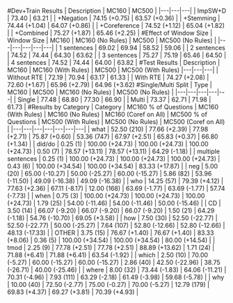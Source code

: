 #Dev+Train Results
| Description | MC160 | MC500 |
|---|---|---|
| ImpSW+D | 73.40 | 63.21 |
| +Negation | 74.15 (+0.75) | 63.57 (+0.36) |
| +Stemming | 74.44 (+1.04) | 64.07 (+0.86) |
| +Coreference | 74.52 (+1.12) | 65.04 (+1.82) |
| +Combined | 75.27 (+1.87) | 65.46 (+2.25) |
#Effect of Window Size
| Window Size | MC160 | MC160 (No Rules) | MC500 | MC500 (No Rules) |
|---|---|---|---|---|
| 1 sentences | 69.02 | 69.94 | 58.52 | 59.06 |
| 2 sentences | 74.52 | 74.44 | 64.30 | 63.62 |
| 3 sentences | 75.27 | 75.19 | 65.46 | 64.50 |
| 4 sentences | 74.52 | 74.44 | 64.00 | 63.82 |
#Test Results
| Description | MC160 | MC160 (With Rules) | MC500 | MC500 (With Rules)
|---|---|---|
| Without RTE | 72.19 | 70.94 | 63.17 | 61.33 |
| With RTE | 74.27 (+2.08) | 72.60 (+1.67) | 65.96 (+2.79) | 64.96 (+3.62)
#Single/Multi Split
| Type | MC160 | MC500 | MC160 (No Rules) | MC500 (No Rules) |
|---|---|---|---|---|
| Single | 77.48 | 68.80 | 77.30 | 66.90 |
| Multi | 73.37 | 62.71 | 71.98 | 61.73 |
#Results by Category
| Category | MC160 % of Questions | MC160 (With Rules) | MC160 (No Rules) | MC160 (Coref on All) | MC500 % of Questions | MC500 (With Rules) | MC500 (No Rules) | MC500 (Coref on All) |
|---|---|---|---|---|---|---|
| what | 52.50 (210) | 77.66 (+2.39) | 77.98 (+2.71) | 75.87 (+0.60) | 53.36 (747) | 67.97 (+2.51) | 65.83 (+0.37) | 66.80 (+1.34) |
| did/do | 0.25 (1) | 100.00 (+24.73) | 100.00 (+24.73) | 100.00 (+24.73) | 0.50 (7) | 78.57 (+13.11) | 78.57 (+13.11) | 64.29 (-1.18) |
| multiple sentences | 0.25 (1) | 100.00 (+24.73) | 100.00 (+24.73) | 100.00 (+24.73) | 0.43 (6) | 100.00 (+34.54) | 100.00 (+34.54) | 83.33 (+17.87) |
| neg | 5.00 (20) | 65.00 (-10.27) | 50.00 (-25.27) | 60.00 (-15.27) | 5.86 (82) | 53.96 (-11.50) | 49.09 (-16.38) | 49.09 (-16.38) |
| who | 14.25 (57) | 79.39 (+4.12) | 77.63 (+2.36) | 67.11 (-8.17) | 12.00 (168) | 63.69 (-1.77) | 63.69 (-1.77) | 57.74 (-7.73) |
| when | 0.75 (3) | 100.00 (+24.73) | 100.00 (+24.73) | 100.00 (+24.73) | 1.79 (25) | 54.00 (-11.46) | 54.00 (-11.46) | 50.00 (-15.46) |
| CD | 3.50 (14) | 66.07 (-9.20) | 66.07 (-9.20) | 66.07 (-9.20) | 1.50 (21) | 64.29 (-1.18) | 54.76 (-10.70) | 69.05 (+3.58) |
| how | 7.50 (30) | 52.50 (-22.77) | 52.50 (-22.77) | 50.00 (-25.27) | 7.64 (107) | 52.80 (-12.66) | 52.80 (-12.66) | 48.13 (-17.33) |
| OTHER | 3.75 (15) | 76.67 (+1.40) | 76.67 (+1.40) | 83.33 (+8.06) | 0.36 (5) | 100.00 (+34.54) | 100.00 (+34.54) | 80.00 (+14.54) |
| tmod | 2.25 (9) | 77.78 (+2.51) | 77.78 (+2.51) | 88.89 (+13.62) | 1.71 (24) | 71.88 (+6.41) | 71.88 (+6.41) | 63.54 (-1.92) |
| which | 2.50 (10) | 70.00 (-5.27) | 60.00 (-15.27) | 60.00 (-15.27) | 2.86 (40) | 42.50 (-22.96) | 38.75 (-26.71) | 40.00 (-25.46) |
| where | 8.00 (32) | 73.44 (-1.83) | 64.06 (-11.21) | 70.31 (-4.96) | 7.93 (111) | 63.29 (-2.18) | 61.49 (-3.98) | 59.68 (-5.78) |
| why | 10.00 (40) | 72.50 (-2.77) | 75.00 (-0.27) | 70.00 (-5.27) | 12.79 (179) | 69.83 (+4.37) | 69.27 (+3.81) | 70.39 (+4.93) |
